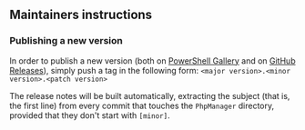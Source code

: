 ## Maintainers instructions

### Publishing a new version

In order to publish a new version (both on [PowerShell Gallery](https://www.powershellgallery.com/packages/PhpManager) and on [GitHub Releases](https://github.com/mlocati/powershell-phpmanager/releases)), simply push a tag in the following form:
`<major version>.<minor version>.<patch version>`

The release notes will be built automatically, extracting the subject (that is, the first line) from every commit that touches the `PhpManager` directory, provided that they don't start with `[minor]`.
